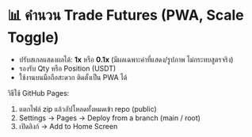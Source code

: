 # 📊 คำนวน Trade Futures (PWA, Scale Toggle)

- ปรับสเกลแสดงผลได้: **1x** หรือ **0.1x** (มีผลเฉพาะค่าที่แสดง/รูปภาพ ไม่กระทบสูตรจริง)
- รองรับ Qty หรือ Position (USDT)
- ใช้งานบนมือถือสะดวก ติดตั้งเป็น PWA ได้

วิธีใช้ GitHub Pages:
1) แตกไฟล์ zip แล้วอัปโหลดทั้งหมดเข้า repo (public)
2) Settings → Pages → Deploy from a branch (main / root)
3) เปิดลิงก์ → Add to Home Screen

